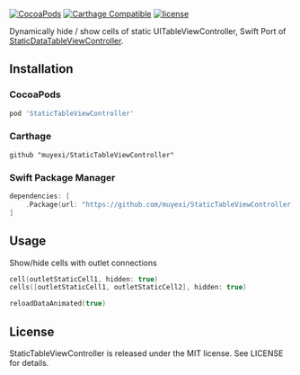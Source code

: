 
[![CocoaPods](https://img.shields.io/cocoapods/v/StaticTableViewController.svg)](https://img.shields.io/cocoapods/v/StaticTableViewController.svg)
[![Carthage Compatible](https://img.shields.io/badge/Carthage-compatible-4BC51D.svg?style=flat)](https://github.com/Carthage/Carthage)
[![license](https://img.shields.io/github/license/mashape/apistatus.svg?maxAge=2592000)](https://github.com/muyexi/StaticTableViewController/blob/master/LICENSE)

Dynamically hide / show cells of static UITableViewController, Swift Port of [StaticDataTableViewController](https://github.com/peterpaulis/StaticDataTableViewController).

## Installation

### CocoaPods

```ruby
pod 'StaticTableViewController'
```

### Carthage

```ogdl
github "muyexi/StaticTableViewController"
```

### Swift Package Manager

```swift
dependencies: [
    .Package(url: "https://github.com/muyexi/StaticTableViewController.git", majorVersion: 0)
]
```

## Usage

Show/hide cells with outlet connections

```swift
cell(outletStaticCell1, hidden: true)
cells([outletStaticCell1, outletStaticCell2], hidden: true)

reloadDataAnimated(true)
```

## License

StaticTableViewController is released under the MIT license. See LICENSE for details.
